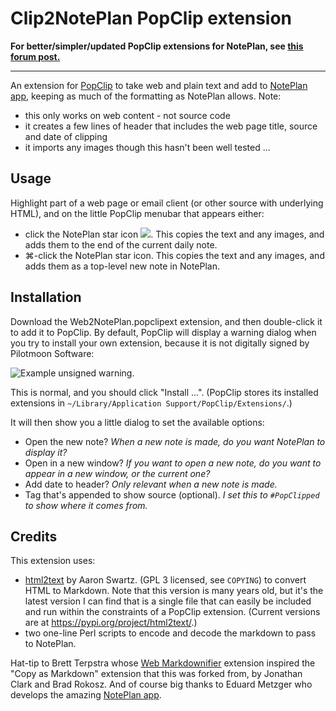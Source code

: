 # Clip2NotePlan PopClip extension


**For better/simpler/updated PopClip extensions for NotePlan, see [this forum post.](https://forum.popclip.app/t/noteplan-3-daily-note-and-new-note-snippets/618)**




***


An extension for [PopClip](http://pilotmoon.com/popclip) to take web and plain text and add to [NotePlan app](https://noteplan.co/), keeping as much of the formatting as NotePlan allows. Note:

- this only works on web content - not source code
- it creates a few lines of header that includes the web page title, source and date of clipping
- it imports any images though this hasn't been well tested ...

## Usage
Highlight part of a web page or email client (or other source with underlying HTML), and on the little PopClip menubar that appears either:
- click the NotePlan star icon <img src="NotePlan.png">. This copies the text and any images, and adds them to the end of the current daily note. 
- ⌘-click the NotePlan star icon. This copies the text and any images, and adds them as a top-level new note in NotePlan.

## Installation
Download the Web2NotePlan.popclipext extension, and then double-click it to add it to PopClip. 
By default, PopClip will display a warning dialog when you try to install your own extension, because it is not digitally signed by Pilotmoon Software:

![Example unsigned warning.](https://camo.githubusercontent.com/27eeba66f14bdc1fbe97f9c0ea3a29be0ba815a1e9cee285b0a877a157d167e8/68747470733a2f2f7261772e6769746875622e636f6d2f70696c6f746d6f6f6e2f506f70436c69702d457874656e73696f6e732f6d61737465722f646f63732f6578745f7761726e696e672e706e67)

This is normal, and you should click "Install ...". (PopClip stores its installed extensions in `~/Library/Application Support/PopClip/Extensions/`.)

It will then show you a little dialog to set the available options:

- Open the new note? *When a new note is made, do you want NotePlan to display it?*
- Open in a new window? *If you want to open a new note, do you want to appear in a new window, or the current one?*
- Add date to header? *Only relevant when a new note is made.*
- Tag that's appended to show source (optional). *I set this to `#PopClipped` to show where it comes from.*

## Credits
This extension uses:

- [html2text](https://pypi.python.org/pypi/html2text/3.200.3) by Aaron Swartz. (GPL 3 licensed, see `COPYING`) to convert HTML to Markdown. Note that this version is many years old, but it's the latest version I can find that is a single file that can easily be included and run within the constraints of a PopClip extension. (Current versions are at https://pypi.org/project/html2text/.)
- two one-line Perl scripts to encode and decode the markdown to pass to NotePlan.

Hat-tip to Brett Terpstra whose [Web Markdownifier](http://brettterpstra.com/2013/12/23/web-markdownifier-for-popclip/) extension inspired the "Copy as Markdown" extension that this was forked from, by Jonathan Clark and Brad Rokosz.  And of course big thanks to Eduard Metzger who develops the amazing [NotePlan app](https://noteplan.co/).
